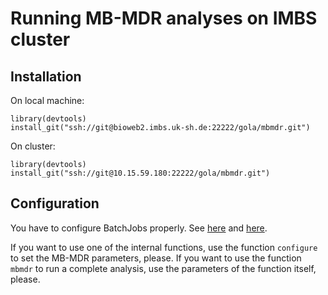 # Running MB-MDR analyses on IMBS cluster

## Installation

On local machine:

```
library(devtools)
install_git("ssh://git@bioweb2.imbs.uk-sh.de:22222/gola/mbmdr.git")
```

On cluster:

```
library(devtools)
install_git("ssh://git@10.15.59.180:22222/gola/mbmdr.git")
```

## Configuration

You have to configure BatchJobs properly. See [here](https://bioweb2.imbs.uk-sh.de/gitlab/imbs/imbs-general/tree/master/templates/batchjobs) and [here](https://github.com/tudo-r/BatchJobs).

If you want to use one of the internal functions, use the function `configure` to set the MB-MDR parameters, please.
If you want to use the function `mbmdr` to run a complete analysis, use the parameters of the function itself, please.
